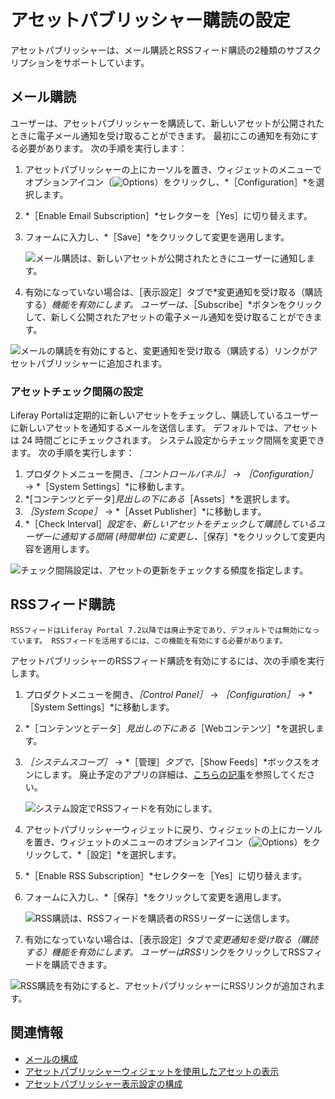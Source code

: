 # アセットパブリッシャー購読の設定

アセットパブリッシャーは、メール購読とRSSフィード購読の2種類のサブスクリプションをサポートしています。

## メール購読

ユーザーは、アセットパブリッシャーを購読して、新しいアセットが公開されたときに電子メール通知を受け取ることができます。 最初にこの通知を有効にする必要があります。 次の手順を実行します：

1. アセットパブリッシャーの上にカーソルを置き、ウィジェットのメニューでオプションアイコン（![Options](../../../images/icon-app-options.png)）をクリックし、*［Configuration］*を選択します。
1. *［Enable Email Subscription］*セレクターを［Yes］に切り替えます。
1. フォームに入力し、*［Save］*をクリックして変更を適用します。

    ![メール購読は、新しいアセットが公開されたときにユーザーに通知します。](./configuring-asset-publisher-subscriptions/images/01.png)

1. 有効になっていない場合は、［表示設定］タブで*変更通知を受け取る（購読する）*機能を有効にします。 ユーザーは、*［Subscribe］*ボタンをクリックして、新しく公開されたアセットの電子メール通知を受け取ることができます。

![メールの購読を有効にすると、変更通知を受け取る（購読する）リンクがアセットパブリッシャーに追加されます。](./configuring-asset-publisher-subscriptions/images/02.png)

### アセットチェック間隔の設定

Liferay Portalは定期的に新しいアセットをチェックし、購読しているユーザーに新しいアセットを通知するメールを送信します。 デフォルトでは、アセットは 24 時間ごとにチェックされます。 システム設定からチェック間隔を変更できます。 次の手順を実行します：

1. プロダクトメニューを開き、*［コントロールパネル］* &rarr; *［Configuration］* &rarr; *［System Settings］*に移動します。
1. *[コンテンツとデータ]*見出しの下にある*［Assets］*を選択します。
1. *［System Scope］* &rarr; *［Asset Publisher］*に移動します。
1. *［Check Interval］*設定を、新しいアセットをチェックして購読しているユーザーに通知する間隔 (時間単位) に変更し、*［保存］*をクリックして変更内容を適用します。

![チェック間隔設定は、アセットの更新をチェックする頻度を指定します。](./configuring-asset-publisher-subscriptions/images/03.png)

## RSSフィード購読

```{note}
RSSフィードはLiferay Portal 7.2以降では廃止予定であり、デフォルトでは無効になっています。 RSSフィードを活用するには、この機能を有効にする必要があります。
```

アセットパブリッシャーのRSSフィード購読を有効にするには、次の手順を実行します。

1. プロダクトメニューを開き、*［Control Panel］* &rarr; *［Configuration］* &rarr; *［System Settings］*に移動します。
1. *［コンテンツとデータ］*見出しの下にある*［Webコンテンツ］*を選択します。
1. *［システムスコープ］* &rarr; *［管理］*タブで、*［Show Feeds］*ボックスをオンにします。 廃止予定のアプリの詳細は、[こちらの記事](../../../installation-and-upgrades/upgrading-liferay/reference/maintenance-mode-and-deprecations-in-7-4.md)を参照してください。

    ![システム設定でRSSフィードを有効にします。](./configuring-asset-publisher-subscriptions/images/04.png)

1. アセットパブリッシャーウィジェットに戻り、ウィジェットの上にカーソルを置き、ウィジェットのメニューのオプションアイコン（![Options](../../../images/icon-app-options.png)）をクリックして、*［設定］*を選択します。
1. *［Enable RSS Subscription］*セレクターを［Yes］に切り替えます。
1. フォームに入力し、*［保存］*をクリックして変更を適用します。

    ![RSS購読は、RSSフィードを購読者のRSSリーダーに送信します。](./configuring-asset-publisher-subscriptions/images/05.png)

1. 有効になっていない場合は、［表示設定］タブで*変更通知を受け取る（購読する）*機能を有効にします。 ユーザーは*RSS*リンクをクリックしてRSSフィードを購読できます。

![RSS購読を有効にすると、アセットパブリッシャーにRSSリンクが追加されます。](./configuring-asset-publisher-subscriptions/images/06.png)

## 関連情報

- [メールの構成](../../../installation-and-upgrades/setting-up-liferay/configuring-mail.md)
- [アセットパブリッシャーウィジェットを使用したアセットの表示](./displaying-assets-using-the-asset-publisher-widget.md)
- [アセットパブリッシャー表示設定の構成](./configuring-asset-publisher-display-settings.md)

